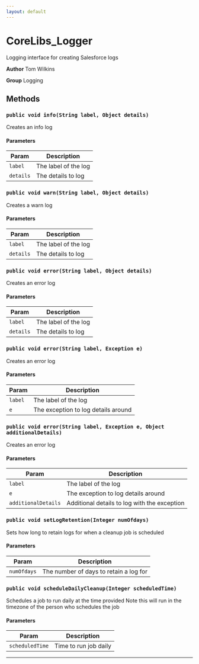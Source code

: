 ```yaml
---
layout: default
---
```

# CoreLibs_Logger

Logging interface for creating Salesforce logs


**Author** Tom Wilkins


**Group** Logging

## Methods
### `public void info(String label, Object details)`

Creates an info log

#### Parameters

|Param|Description|
|---|---|
|`label`|The label of the log|
|`details`|The details to log|

### `public void warn(String label, Object details)`

Creates a warn log

#### Parameters

|Param|Description|
|---|---|
|`label`|The label of the log|
|`details`|The details to log|

### `public void error(String label, Object details)`

Creates an error log

#### Parameters

|Param|Description|
|---|---|
|`label`|The label of the log|
|`details`|The details to log|

### `public void error(String label, Exception e)`

Creates an error log

#### Parameters

|Param|Description|
|---|---|
|`label`|The label of the log|
|`e`|The exception to log details around|

### `public void error(String label, Exception e, Object additionalDetails)`

Creates an error log

#### Parameters

|Param|Description|
|---|---|
|`label`|The label of the log|
|`e`|The exception to log details around|
|`additionalDetails`|Additional details to log with the exception|

### `public void setLogRetention(Integer numOfdays)`

Sets how long to retain logs for when a cleanup job is scheduled

#### Parameters

|Param|Description|
|---|---|
|`numOfdays`|The number of days to retain a log for|

### `public void scheduleDailyCleanup(Integer scheduledTime)`

Schedules a job to run daily at the time provided Note this will run in the timezone of the person who schedules the job

#### Parameters

|Param|Description|
|---|---|
|`scheduledTime`|Time to run job daily|

---
